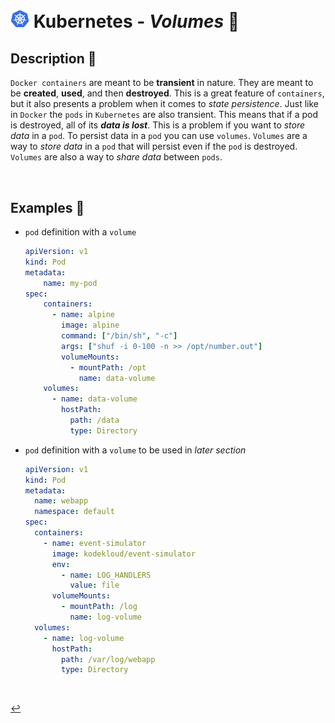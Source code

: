 # <img src="../../00-resources/img/k8s.png" width="30px"> **Kubernetes** - ***Volumes*** 💾


## **Description** 👀

`Docker containers` are meant to be **transient** in nature. They are meant to be **created**, **used**, and then **destroyed**. This is a great feature of `containers`, but it also presents a problem when it comes to *state persistence*. Just like in `Docker` the `pods` in `Kubernetes` are also transient. This means that if a pod is destroyed, all of its ***data is lost***. This is a problem if you want to *store data* in a `pod`. To persist data in a `pod` you can use `volumes`. `Volumes` are a way to *store data* in a `pod` that will persist even if the `pod` is destroyed. `Volumes` are also a way to *share data* between `pods`.

<!-- <br />

## **Basic** `Commands` 📝 -->

<br />


## **Examples** 🧩

* `pod` definition with a `volume`

  ```yaml
  apiVersion: v1
  kind: Pod
  metadata:
      name: my-pod
  spec: 
      containers:
        - name: alpine
          image: alpine
          command: ["/bin/sh", "-c"]
          args: ["shuf -i 0-100 -n >> /opt/number.out"]
          volumeMounts:
            - mountPath: /opt
              name: data-volume
      volumes:
        - name: data-volume
          hostPath:
            path: /data
            type: Directory
  ```

* `pod` definition with a `volume` to be used in *later section*

  ```yaml
  apiVersion: v1
  kind: Pod
  metadata:
    name: webapp
    namespace: default
  spec:
    containers:
      - name: event-simulator 
        image: kodekloud/event-simulator
        env:            
          - name: LOG_HANDLERS
            value: file
        volumeMounts:
          - mountPath: /log
            name: log-volume        
    volumes:
      - name: log-volume
        hostPath:
          path: /var/log/webapp
          type: Directory
  ```

<br />

[↩️](../README.md)
